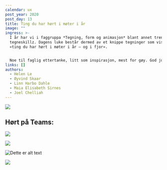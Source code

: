 ```yaml
---
calendar: ux
post_year: 2020
post_day: 13
title: Ting du har hørt i møter i år
image: ""
ingress: >-
  I år har vi i faggruppa *Tegning, form og animasjon* blant annet trent på våre
  tegneskillz. Dagens luke består dermed av et knippe tegninger som visualiserer
  «ting du har hørt i møter i år – og i fjor». 


  Noe til faglig ettertanke, litt som inspirasjon, mest for gøy. God jul 🎅
links: []
authors:
  - Helen Le
  - Øyvind Skaar
  - Linn Harbo Dahle
  - Maia Elisabeth Sirnes
  - Joel Chelliah
---
```

![](/assets/stickie.png)

## Hørt på Teams:

![](/assets/gammelhånd.png)

![](/assets/dyskord-digital.png)

![Dette er alt text](/assets/taetskippertak.png "Ta et skippertak")

![](/assets/dele-skjerm.jpg)